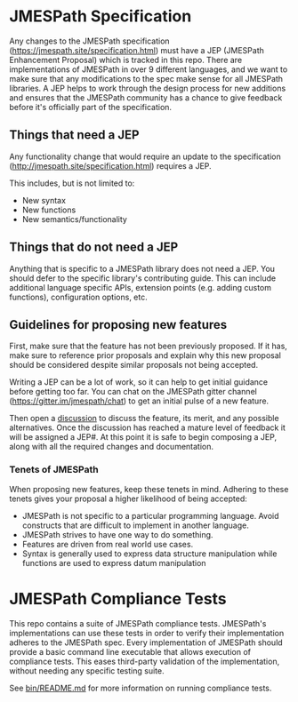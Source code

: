 # JMESPath Specification

Any changes to the JMESPath specification
(https://jmespath.site/specification.html) must have a JEP (JMESPath Enhancement Proposal) which is tracked in this repo. There are implementations of
JMESPath in over 9 different languages, and we want to make sure that any modifications to the spec make sense for all JMESPath libraries. A JEP helps
to work through the design process for new additions and ensures that the JMESPath community has a chance to give feedback before it's officially part
of the specification.

## Things that need a JEP

Any functionality change that would require an update to the specification
(http://jmespath.site/specification.html) requires a JEP.

This includes, but is not limited to:

* New syntax
* New functions
* New semantics/functionality

## Things that do not need a JEP

Anything that is specific to a JMESPath library does not need a JEP. You should defer to the specific library's contributing guide. This can include
additional language specific APIs, extension points (e.g. adding custom functions), configuration options, etc.

## Guidelines for proposing new features

First, make sure that the feature has not been previously proposed. If it has, make sure to reference prior proposals and explain why this new
proposal should be considered despite similar proposals not being accepted.

Writing a JEP can be a lot of work, so it can help to get initial guidance before getting too far. You can chat on the JMESPath gitter channel
(https://gitter.im/jmespath/chat) to get an initial pulse of a new feature.

Then open a [discussion](https://github.com/jmespath-community/jmespath.spec/discussions) to discuss the feature, its merit, and any possible
alternatives. Once the discussion has reached a mature level of feedback it will be assigned a JEP#. At this point it is safe to begin composing a
JEP, along with all the required changes and documentation.

### Tenets of JMESPath

When proposing new features, keep these tenets in mind. Adhering to these tenets gives your proposal a higher likelihood of being accepted:

* JMESPath is not specific to a particular programming language. Avoid constructs that are difficult to implement in another language.
* JMESPath strives to have one way to do something.
* Features are driven from real world use cases.
* Syntax is generally used to express data structure manipulation while functions are used to express datum manipulation

# JMESPath Compliance Tests

This repo contains a suite of JMESPath compliance tests. JMESPath's implementations can use these tests in order to verify their implementation
adheres to the JMESPath spec. Every implementation of JMESPath should provide a basic command line executable that allows execution of compliance
tests. This eases third-party validation of the implementation, without needing any specific testing suite.

See [bin/README.md](bin/README.md) for more information on running compliance tests.
